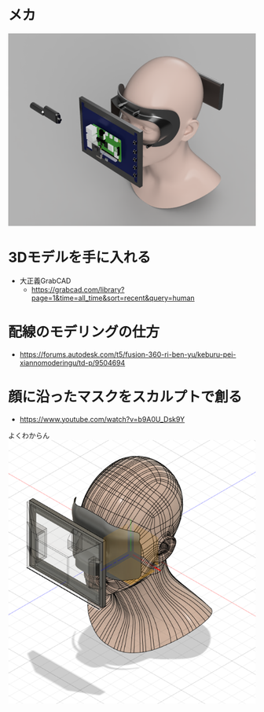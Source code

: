 # メカ
![](20230528185759.png)

# 3Dモデルを手に入れる
- 大正義GrabCAD
    - https://grabcad.com/library?page=1&time=all_time&sort=recent&query=human

# 配線のモデリングの仕方
- https://forums.autodesk.com/t5/fusion-360-ri-ben-yu/keburu-pei-xiannomoderingu/td-p/9504694

# 顔に沿ったマスクをスカルプトで創る
- https://www.youtube.com/watch?v=b9A0U_Dsk9Y

よくわからん
![picture 1](../images/ae57696231bce2f9cc5b69ae056311cab5ace365b3a676738d3f9f716fbb403c.png)  